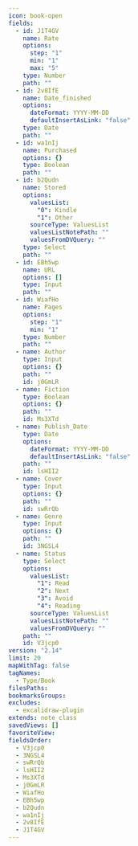 ```yaml
---
icon: book-open
fields:
  - id: J1T4GV
    name: Rate
    options:
      step: "1"
      min: "1"
      max: "5"
    type: Number
    path: ""
  - id: 2v8IfE
    name: Date_finished
    options:
      dateFormat: YYYY-MM-DD
      defaultInsertAsLink: "false"
    type: Date
    path: ""
  - id: wa1nIj
    name: Purchased
    options: {}
    type: Boolean
    path: ""
  - id: b2Qudn
    name: Stored
    options:
      valuesList:
        "0": Kindle
        "1": Other
      sourceType: ValuesList
      valuesListNotePath: ""
      valuesFromDVQuery: ""
    type: Select
    path: ""
  - id: EBh5wp
    name: URL
    options: []
    type: Input
    path: ""
  - id: WiafHo
    name: Pages
    options:
      step: "1"
      min: "1"
    type: Number
    path: ""
  - name: Author
    type: Input
    options: {}
    path: ""
    id: j0GmLR
  - name: Fiction
    type: Boolean
    options: {}
    path: ""
    id: Ms3XTd
  - name: Publish_Date
    type: Date
    options:
      dateFormat: YYYY-MM-DD
      defaultInsertAsLink: "false"
    path: ""
    id: lsHII2
  - name: Cover
    type: Input
    options: {}
    path: ""
    id: swRrQb
  - name: Genre
    type: Input
    options: {}
    path: ""
    id: 3NGSL4
  - name: Status
    type: Select
    options:
      valuesList:
        "1": Read
        "2": Next
        "3": Avoid
        "4": Reading
      sourceType: ValuesList
      valuesListNotePath: ""
      valuesFromDVQuery: ""
    path: ""
    id: V3jcp0
version: "2.14"
limit: 20
mapWithTag: false
tagNames:
  - Type/Book
filesPaths: 
bookmarksGroups: 
excludes:
  - excalidraw-plugin
extends: note_class
savedViews: []
favoriteView: 
fieldsOrder:
  - V3jcp0
  - 3NGSL4
  - swRrQb
  - lsHII2
  - Ms3XTd
  - j0GmLR
  - WiafHo
  - EBh5wp
  - b2Qudn
  - wa1nIj
  - 2v8IfE
  - J1T4GV
---
```

